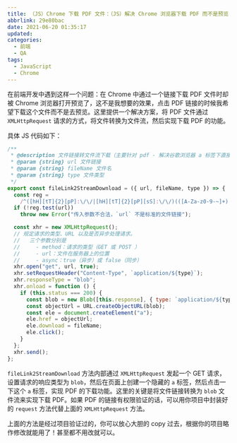 ```yaml
---
title: （JS）Chrome 下载 PDF 文件：（JS）解决 Chrome 浏览器下载 PDF 而不是预览 PDF
abbrlink: 29e80bac
date: 2021-06-20 01:35:17
updated:
categories:
  - 前端
  - QA
tags:
  - JavaScript
  - Chrome
---
```


在前端开发中遇到这样一个问题：在 Chrome 中通过一个链接下载 PDF 文件时却被 Chrome 浏览器打开预览了，这不是我想要的效果，点击 PDF 链接的时候我希望下载这个文件而不是去预览。这里提供一个解决方案，将 PDF 文件通过 `XMLHttpRequest` 请求的方式，将文件转换为文件流，然后实现下载 PDF 的功能。

<!-- more -->

具体 JS 代码如下：

```javascript
/**
 * @description 文件链接转文件流下载（主要针对 pdf - 解决谷歌浏览器 a 标签下直接打开 pdf 的问题）
 * @param {string} url 文件链接
 * @param {string} fileName 文件名
 * @param {string} type 文件类型
 */
export const fileLink2StreamDownload = ({ url, fileName, type }) => {
  const reg =
    /^([hH][tT]{2}[pP]:\/\/|[hH][tT]{2}[pP][sS]:\/\/)(([A-Za-z0-9-~]+).)+([A-Za-z0-9-~\/])+$/;
  if (!reg.test(url))
    throw new Error("传入参数不合法，`url` 不是标准的文件链接");

  const xhr = new XMLHttpRequest();
  // 规定请求的类型、URL 以及是否异步处理请求。
  //   三个参数分别是
  //     - method：请求的类型（GET 或 POST ）
  //     - url：文件在服务器上的位置
  //     - async：true（异步）或 false（同步）
  xhr.open("get", url, true);
  xhr.setRequestHeader("Content-Type", `application/${type}`);
  xhr.responseType = "blob";
  xhr.onload = function () {
    if (this.status === 200) {
      const blob = new Blob([this.response], { type: `application/${type}` });
      const objectUrl = URL.createObjectURL(blob);
      const ele = document.createElement("a");
      ele.href = objectUrl;
      ele.download = fileName;
      ele.click();
    }
  };
  xhr.send();
};
```

`fileLink2StreamDownload` 方法内部通过 `XMLHttpRequest` 发起一个 GET 请求，设置请求的响应类型为 `blob`，然后在页面上创建一个隐藏的 `a` 标签，然后点击一下这个 `a` 标签，实现 PDF 的下载功能。这里的关键是将文件链接转换为 `blob` 文件流来实现下载 PDF。如果 PDF 的链接有权限验证的话，可以用你项目中封装好的 `request` 方法代替上面的 `XMLHttpRequest` 方法。

上面的方法是经过项目验证过的，你可以放心大胆的 copy 过去，根据你的项目略作修改就能用了！甚至都不用改就可以。

